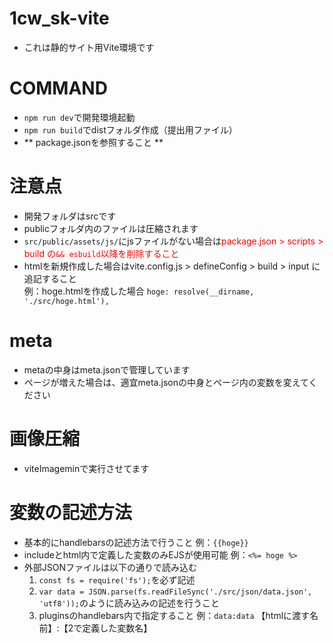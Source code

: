# 1cw_sk-vite
- これは静的サイト用Vite環境です

# COMMAND
- `npm run dev`で開発環境起動
- `npm run build`でdistフォルダ作成（提出用ファイル）
- ** package.jsonを参照すること **

# 注意点
- 開発フォルダはsrcです
- publicフォルダ内のファイルは圧縮されます
- `src/public/assets/js/`にjsファイルがない場合は<font color="Red">package.json > scripts > build の`&& esbuild`以降を削除すること</font>
- htmlを新規作成した場合はvite.config.js > defineConfig > build > input に追記すること<br>
例：hoge.htmlを作成した場合
`hoge: resolve(__dirname, './src/hoge.html'),`

# meta
- metaの中身はmeta.jsonで管理しています
- ページが増えた場合は、適宜meta.jsonの中身とページ内の変数を変えてください

# 画像圧縮
- viteImageminで実行させてます

# 変数の記述方法
- 基本的にhandlebarsの記述方法で行うこと 例：`{{hoge}}`
- includeとhtml内で定義した変数のみEJSが使用可能 例：`<%= hoge %>`
- 外部JSONファイルは以下の通りで読み込む
  1. `const fs = require('fs');`を必ず記述
  2. `var data = JSON.parse(fs.readFileSync('./src/json/data.json', 'utf8'));`のように読み込みの記述を行うこと
  3. pluginsのhandlebars内で指定すること
  例：`data:data` 【htmlに渡す名前】:【2で定義した変数名】
